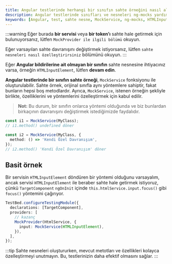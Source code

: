 ```yaml
---
title: Angular testlerinde herhangi bir sınıfın sahte örneğini nasıl alırsınız
description: Angular testlerinde sınıfları ve nesneleri ng-mocks yardımıyla nasıl sahte hale getireceğiniz hakkında bilgiler. Bu kılavuzda, MockService ile sahte nesneler oluşturmanın yollarını keşfedin ve özelleştirilmiş davranışları uygulayın.
keywords: [Angular, test, sahte nesne, MockService, ng-mocks, HTMLInputElement, özelleştirme]
---
```


:::warning
Eğer burada **bir servisi** veya **bir token’ı** sahte hale getirmek için bulunuyorsanız, lütfen `MockProvider ile ilgili bölümü` okuyun.

Eğer varsayılan sahte davranışını değiştirmek istiyorsanız, lütfen `sahte nesneleri nasıl özelleştirirsiniz` bölümünü okuyun.
:::

Eğer **Angular bildirilerine ait olmayan bir sınıfın** sahte nesnesine ihtiyacınız varsa, örneğin `HTMLInputElement`, lütfen **devam edin**.

**Angular testlerinde bir sınıfın sahte örneği**, `MockService` fonksiyonu ile oluşturulabilir. Sahte örnek, orijinal sınıfla aynı yöntemlere sahiptir, fakat bunların hepsi boş metodlardır. Ayrıca, `MockService`, istenen örneğin şekliyle birlikte, özelliklerini ve yöntemlerini özelleştirmek için kabul edilir.

> **Not:** Bu durum, bir sınıfın onlarca yöntemi olduğunda ve biz bunlardan birkaçının davranışını değiştirmek istediğimizde faydalıdır. 

```ts
const i1 = MockService(MyClass);
// i1.method() undefined döner

const i2 = MockService(MyClass, {
  method: () => 'Kendi Özel Davranışım',
});
// i2.method() 'Kendi Özel Davranışım' döner
```

## Basit örnek

Bir servisin `HTMLInputElement` döndüren bir yöntemi olduğunu varsayalım, ancak servisi `HTMLInputElement` ile beraber sahte hale getirmek istiyoruz, çünkü `TargetComponent` `ngOnInit` içinde `this.htmlService.input.focus()` gibi `focus()` yöntemini çağırıyor.

```ts
TestBed.configureTestingModule({
  declarations: [TargetComponent],
  providers: [
    // kazanç
    MockProvider(HtmlService, {
      input: MockService(HTMLInputElement),
    }),
  ],
});
```

:::tip
Sahte nesneleri oluştururken, mevcut metotları ve özellikleri kolayca özelleştirmeyi unutmayın. Bu, testlerinizin daha efektif olmasını sağlar.
:::